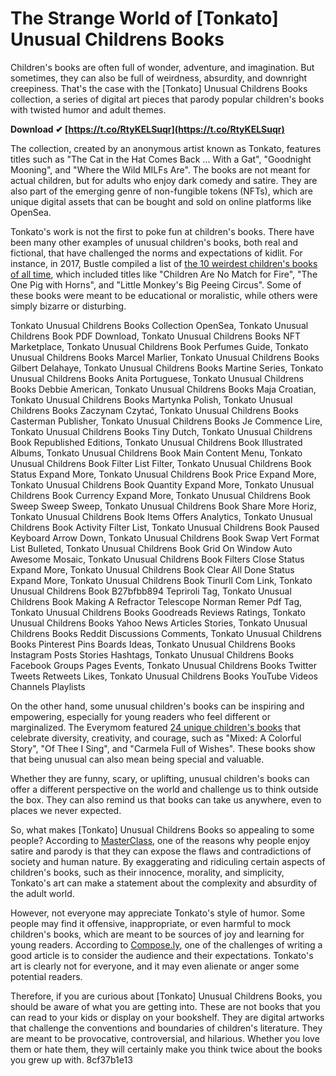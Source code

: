 
 
# The Strange World of [Tonkato] Unusual Childrens Books
 
Children's books are often full of wonder, adventure, and imagination. But sometimes, they can also be full of weirdness, absurdity, and downright creepiness. That's the case with the [Tonkato] Unusual Childrens Books collection, a series of digital art pieces that parody popular children's books with twisted humor and adult themes.
 
**Download ✔ [https://t.co/RtyKELSuqr](https://t.co/RtyKELSuqr)**


 
The collection, created by an anonymous artist known as Tonkato, features titles such as "The Cat in the Hat Comes Back ... With a Gat", "Goodnight Mooning", and "Where the Wild MILFs Are". The books are not meant for actual children, but for adults who enjoy dark comedy and satire. They are also part of the emerging genre of non-fungible tokens (NFTs), which are unique digital assets that can be bought and sold on online platforms like OpenSea.
 
Tonkato's work is not the first to poke fun at children's books. There have been many other examples of unusual children's books, both real and fictional, that have challenged the norms and expectations of kidlit. For instance, in 2017, Bustle compiled a list of [the 10 weirdest children's books of all time](https://www.bustle.com/p/the-10-weirdest-childrens-books-of-all-time-because-kidlit-can-get-pretty-wild-65963), which included titles like "Children Are No Match for Fire", "The One Pig with Horns", and "Little Monkey's Big Peeing Circus". Some of these books were meant to be educational or moralistic, while others were simply bizarre or disturbing.
 
Tonkato Unusual Childrens Books Collection OpenSea,  Tonkato Unusual Childrens Book PDF Download,  Tonkato Unusual Childrens Books NFT Marketplace,  Tonkato Unusual Childrens Book Perfumes Guide,  Tonkato Unusual Childrens Books Marcel Marlier,  Tonkato Unusual Childrens Books Gilbert Delahaye,  Tonkato Unusual Childrens Books Martine Series,  Tonkato Unusual Childrens Books Anita Portuguese,  Tonkato Unusual Childrens Books Debbie American,  Tonkato Unusual Childrens Books Maja Croatian,  Tonkato Unusual Childrens Books Martynka Polish,  Tonkato Unusual Childrens Books Zaczynam Czytać,  Tonkato Unusual Childrens Books Casterman Publisher,  Tonkato Unusual Childrens Books Je Commence Lire,  Tonkato Unusual Childrens Books Tiny Dutch,  Tonkato Unusual Childrens Book Republished Editions,  Tonkato Unusual Childrens Book Illustrated Albums,  Tonkato Unusual Childrens Book Main Content Menu,  Tonkato Unusual Childrens Book Filter List Filter,  Tonkato Unusual Childrens Book Status Expand More,  Tonkato Unusual Childrens Book Price Expand More,  Tonkato Unusual Childrens Book Quantity Expand More,  Tonkato Unusual Childrens Book Currency Expand More,  Tonkato Unusual Childrens Book Sweep Sweep Sweep,  Tonkato Unusual Childrens Book Share More Horiz,  Tonkato Unusual Childrens Book Items Offers Analytics,  Tonkato Unusual Childrens Book Activity Filter List,  Tonkato Unusual Childrens Book Paused Keyboard Arrow Down,  Tonkato Unusual Childrens Book Swap Vert Format List Bulleted,  Tonkato Unusual Childrens Book Grid On Window Auto Awesome Mosaic,  Tonkato Unusual Childrens Book Filters Close Status Expand More,  Tonkato Unusual Childrens Book Clear All Done Status Expand More,  Tonkato Unusual Childrens Book Tinurll Com Link,  Tonkato Unusual Childrens Book B27bfbb894 Tepriroli Tag,  Tonkato Unusual Childrens Book Making A Refractor Telescope Norman Remer Pdf Tag,  Tonkato Unusual Childrens Books Goodreads Reviews Ratings,  Tonkato Unusual Childrens Books Yahoo News Articles Stories,  Tonkato Unusual Childrens Books Reddit Discussions Comments,  Tonkato Unusual Childrens Books Pinterest Pins Boards Ideas,  Tonkato Unusual Childrens Books Instagram Posts Stories Hashtags,  Tonkato Unusual Childrens Books Facebook Groups Pages Events,  Tonkato Unusual Childrens Books Twitter Tweets Retweets Likes,  Tonkato Unusual Childrens Books YouTube Videos Channels Playlists
 
On the other hand, some unusual children's books can be inspiring and empowering, especially for young readers who feel different or marginalized. The Everymom featured [24 unique children's books](https://theeverymom.com/24-incredible-childrens-books-to-gift-that-youve-likely-never-read/) that celebrate diversity, creativity, and courage, such as "Mixed: A Colorful Story", "Of Thee I Sing", and "Carmela Full of Wishes". These books show that being unusual can also mean being special and valuable.
 
Whether they are funny, scary, or uplifting, unusual children's books can offer a different perspective on the world and challenge us to think outside the box. They can also remind us that books can take us anywhere, even to places we never expected.
  
So, what makes [Tonkato] Unusual Childrens Books so appealing to some people? According to [MasterClass](https://www.masterclass.com/articles/how-to-write-a-good-article-quickly), one of the reasons why people enjoy satire and parody is that they can expose the flaws and contradictions of society and human nature. By exaggerating and ridiculing certain aspects of children's books, such as their innocence, morality, and simplicity, Tonkato's art can make a statement about the complexity and absurdity of the adult world.
 
However, not everyone may appreciate Tonkato's style of humor. Some people may find it offensive, inappropriate, or even harmful to mock children's books, which are meant to be sources of joy and learning for young readers. According to [Compose.ly](https://compose.ly/for-writers/how-to-write-a-good-article), one of the challenges of writing a good article is to consider the audience and their expectations. Tonkato's art is clearly not for everyone, and it may even alienate or anger some potential readers.
 
Therefore, if you are curious about [Tonkato] Unusual Childrens Books, you should be aware of what you are getting into. These are not books that you can read to your kids or display on your bookshelf. They are digital artworks that challenge the conventions and boundaries of children's literature. They are meant to be provocative, controversial, and hilarious. Whether you love them or hate them, they will certainly make you think twice about the books you grew up with.
 8cf37b1e13
 

